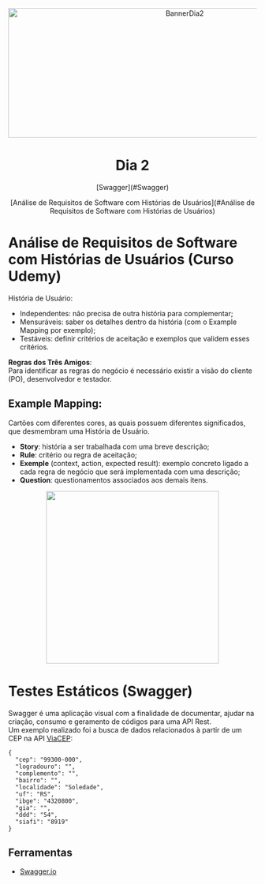 <div align="center">
    <img src="Img/dia2.png" alt="BannerDia2" width="700px" height="263px">
    <h1> Dia 2 </h1>
    <p>[Swagger](#Swagger)</p>
    <p>[Análise de Requisitos de Software com Histórias de Usuários](#Análise de Requisitos de Software com Histórias de Usuários)</p>
</div>

# Análise de Requisitos de Software com Histórias de Usuários (Curso Udemy)
História de Usuário:
- Independentes: não precisa de outra história para complementar;
- Mensuráveis: saber os detalhes dentro da história (com o Example Mapping por exemplo);
- Testáveis: definir critérios de aceitação e exemplos que validem esses critérios. 

**Regras dos Três Amigos**: <br>
Para identificar as regras do negócio é necessário existir a visão do cliente (PO), desenvolvedor e testador.

## Example Mapping: 
Cartões com diferentes cores, as quais possuem diferentes significados, que desmembram uma História de Usuário.
- **Story**: história a ser trabalhada com uma breve descrição;
- **Rule**: critério ou regra de aceitação;
- **Exemple** (context, action, expected result): exemplo concreto ligado a cada regra de negócio que será implementada com uma descrição;
- **Question**: questionamentos associados aos demais itens.
<div align="center">
    <img src="https://openpracticelibrary.github.io/opl-media/images/example-mapping-2-.png" width="350px">
</div>

# Testes Estáticos (Swagger)
Swagger é uma aplicação visual  com a finalidade de documentar, ajudar na criação, consumo e geramento de códigos para uma API Rest. <br>
Um exemplo realizado foi a busca de dados relacionados à partir de um CEP na API [ViaCEP](https://viacep.com.br/ws/99300000/json/):

```
{
  "cep": "99300-000",
  "logradouro": "",
  "complemento": "",
  "bairro": "",
  "localidade": "Soledade",
  "uf": "RS",
  "ibge": "4320800",
  "gia": "",
  "ddd": "54",
  "siafi": "8919"
}
```

## Ferramentas
- [Swagger.io](https://editor.swagger.io/)